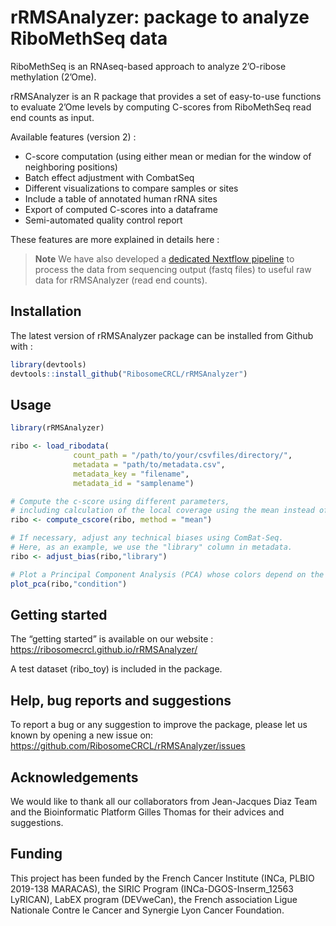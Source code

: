 
<!-- README.md is generated from README.Rmd. Please edit that file -->

# rRMSAnalyzer: package to analyze RiboMethSeq data

RiboMethSeq is an RNAseq-based approach to analyze 2’O-ribose
methylation (2’Ome).

rRMSAnalyzer is an R package that provides a set of easy-to-use
functions to evaluate 2’Ome levels by computing C-scores from
RiboMethSeq read end counts as input.

Available features (version 2) :

- C-score computation (using either mean or median for the window of
  neighboring positions)
- Batch effect adjustment with CombatSeq
- Different visualizations to compare samples or sites
- Include a table of annotated human rRNA sites
- Export of computed C-scores into a dataframe
- Semi-automated quality control report

These features are more explained in details here :

> **Note** We have also developed a [dedicated Nextflow
> pipeline](https://github.com/RibosomeCRCL/ribomethseq-nf) to process
> the data from sequencing output (fastq files) to useful raw data for
> rRMSAnalyzer (read end counts).

## Installation

The latest version of rRMSAnalyzer package can be installed from Github
with :

``` r
library(devtools)
devtools::install_github("RibosomeCRCL/rRMSAnalyzer")
```

## Usage

``` r
library(rRMSAnalyzer)

ribo <- load_ribodata(
              count_path = "/path/to/your/csvfiles/directory/",
              metadata = "path/to/metadata.csv",
              metadata_key = "filename",
              metadata_id = "samplename")

# Compute the c-score using different parameters,
# including calculation of the local coverage using the mean instead of the median
ribo <- compute_cscore(ribo, method = "mean")

# If necessary, adjust any technical biases using ComBat-Seq.
# Here, as an example, we use the "library" column in metadata.
ribo <- adjust_bias(ribo,"library")

# Plot a Principal Component Analysis (PCA) whose colors depend on the "condition" column in metadata
plot_pca(ribo,"condition")
```

## Getting started

The “getting started” is available on our website :
<https://ribosomecrcl.github.io/rRMSAnalyzer/>

A test dataset (ribo_toy) is included in the package.

## Help, bug reports and suggestions

To report a bug or any suggestion to improve the package, please let us
known by opening a new issue on:
<https://github.com/RibosomeCRCL/rRMSAnalyzer/issues>

## Acknowledgements

We would like to thank all our collaborators from Jean-Jacques Diaz Team
and the Bioinformatic Platform Gilles Thomas for their advices and
suggestions.

## Funding

This project has been funded by the French Cancer Institute (INCa, PLBIO
2019-138 MARACAS), the SIRIC Program (INCa-DGOS-Inserm_12563 LyRICAN),
LabEX program (DEVweCan), the French association Ligue Nationale Contre
le Cancer and Synergie Lyon Cancer Foundation.
